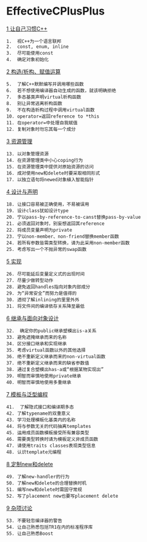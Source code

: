 # EffectiveCPlusPlus

[1 让自己习惯C++](https://github.com/Vuean/EffectiveCPlusPlus/blob/main/Part1%20Accustoming%20Yourself%20to%20C%2B%2B/README.md)

    1.  视C++为一个语言联邦
    2.  const, enum, inline
    3.  尽可能使用const
    4.  确定对象初始化

[2 构造/析构、赋值运算](https://github.com/Vuean/EffectiveCPlusPlus/blob/main/Part2%20Constructors%20Destructors%20and%20Assignment%20Operators/README.md)

    5.  了解C++默默编写并调用哪些函数
    6.  若不想使用编译器自动生成的函数，就该明确拒绝
    7.  多态基类声明virtual析构函数
    8.  别让异常逃离析构函数
    9.  不在构造析构过程中调用virtual函数
    10. operator=返回reference to *this
    11. 在operator=中处理自我赋值
    12. 复制对象时勿忘其每一个成分

[3 资源管理](https://github.com/Vuean/EffectiveCPlusPlus/blob/main/Part3%20Resource%20Management/README.md)

    13. 以对象管理资源
    14. 在资源管理类中小心coping行为
    15. 在资源管理类中提供对原始资源的访问
    16. 成对使用new和delete时要采取相同形式
    17. 以独立语句将newed对象植入智能指针

[4 设计与声明](https://github.com/Vuean/EffectiveCPlusPlus/blob/main/Part4%20Designs%20and%20Declarations/README.md)

    18. 让接口容易被正确使用，不易被误用
    19. 设计class犹如设计type
    20. 宁以pass-by-reference-to-canst替换pass-by-value
    21. 必须返回对象时，别妄想返回其reference
    22. 将成员变量声明为private
    23. 宁以non-member、non-friend替换member函数
    24. 若所有参数皆需类型转换，请为此采用non-member函数
    25. 考虑写出一个不抛异常的swap函数

[5 实现](https://github.com/Vuean/EffectiveCPlusPlus/blob/main/Part5%20Implementations/README.md)

    26. 尽可能延后变量定义式的出现时间
    27. 尽量少做转型动作
    28. 避免返回handles指向对象内部成分
    29. 为“异常安全”而努力是值得的
    30. 透彻了解inlining的里里外外 
    31. 将文件间的编译依存关系降至最低

[6 继承与面向对象设计](https://github.com/Vuean/EffectiveCPlusPlus/blob/main/Part6%20Inheritance%20and%20Object-Oriented%20Design/README.md)

    32.  确定你的public继承塑模出is-a关系
    33. 避免遮掩继承而来的名称
    34. 区分接口继承和实现继承 
    35. 考虑virtual函数以外的其他选择
    36. 绝不重新定义继承而来的non-virtual函数
    37. 绝不重新定义继承而来的缺省参数值
    38. 通过复合塑模出has-a或“根据某物实现出”
    39. 明智而审慎地使用private继承
    40. 明智而审慎地使用多重继承

[7 模板与泛型编程](https://github.com/Vuean/EffectiveCPlusPlus/blob/main/Part7%20Templates%20and%20Generic%20Programming/README.md)

    41.  了解隐式接口和编译期多态
    42. 了解typename的双重意义
    43. 学习处理模板化基类内的名称
    44. 将与参数无关的代码抽离templates
    45. 运用成员函数模板接受所有兼容类型
    46. 需要类型转换时请为模板定义非成员函数
    47. 请使用traits classes表现类型信息
    48. 认识template元编程

[8 定制new和delete](https://github.com/Vuean/EffectiveCPlusPlus/blob/main/Part8%20Customizing%20new%20and%20delete/README.md)

    49. 了解new-handler的行为
    50. 了解new和delete的合理替换时机
    51. 编写new和delete时需固守常规
    52. 写了placement new也要写placement delete

[9 杂项讨论](https://github.com/Vuean/EffectiveCPlusPlus/blob/main/Part9%20Miscellany/README.md)

    53. 不要轻忽编译器的警告
    54. 让自己熟悉包括TR1在内的标准程序库
    55. 让自己熟悉Boost
